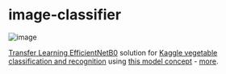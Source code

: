 # image-classifier

![image](https://user-images.githubusercontent.com/1007567/173676989-dc9ee636-fc55-4224-b4a2-25af51f6d685.png)


[Transfer Learning EfficientNetB0](https://www.kaggle.com/code/moiscmig/transfer-learning-efficientnetb0-99) solution for [Kaggle vegetable classification and recognition](https://www.kaggle.com/datasets/misrakahmed/vegetable-image-dataset) using [this model concept](https://gist.github.com/kamangir/7089b3579923f6aa226e459eb3292117) - [more](https://arash-kamangir.medium.com/training-prediction-and-evaluation-of-machine-visions-models-in-validation-mode-fa255f7811ad).

